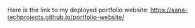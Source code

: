 Here is the link to my deployed portfolio website: https://sana-techprojects.github.io/portfolio-website/ 
